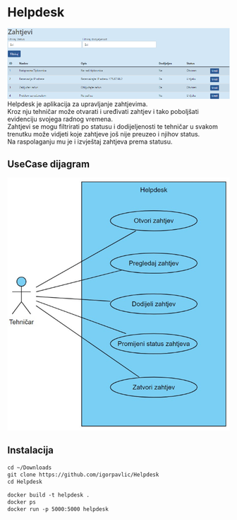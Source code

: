 # Helpdesk
![alt text](https://github.com/igorpavlic/Helpdesk/blob/main/banner.png)
Helpdesk je aplikacija za upravljanje zahtjevima.  
Kroz nju tehničar može otvarati i uređivati zahtjev i tako poboljšati evidenciju svojega radnog vremena.  
Zahtjevi se mogu filtrirati po statusu i dodijeljenosti te tehničar u svakom trenutku može vidjeti koje zahtjeve još nije preuzeo i njihov status.  
Na raspolaganju mu je i izvještaj zahtjeva prema statusu.

## UseCase dijagram
![alt text](https://github.com/igorpavlic/Helpdesk/blob/main/helpdesk.png)

## Instalacija
```
cd ~/Downloads
git clone https://github.com/igorpavlic/Helpdesk
cd Helpdesk
```
```
docker build -t helpdesk .
docker ps
docker run -p 5000:5000 helpdesk
```
